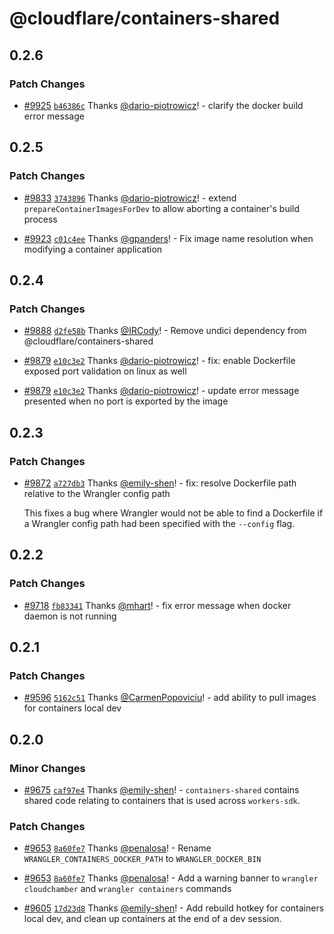 # @cloudflare/containers-shared

## 0.2.6

### Patch Changes

- [#9925](https://github.com/cloudflare/workers-sdk/pull/9925) [`b46386c`](https://github.com/cloudflare/workers-sdk/commit/b46386c0b245ef1d64e6e7dcff4e421002a3158c) Thanks [@dario-piotrowicz](https://github.com/dario-piotrowicz)! - clarify the docker build error message

## 0.2.5

### Patch Changes

- [#9833](https://github.com/cloudflare/workers-sdk/pull/9833) [`3743896`](https://github.com/cloudflare/workers-sdk/commit/3743896120baa530c1b6d4cb7eeda27847b2db44) Thanks [@dario-piotrowicz](https://github.com/dario-piotrowicz)! - extend `prepareContainerImagesForDev` to allow aborting a container's build process

- [#9923](https://github.com/cloudflare/workers-sdk/pull/9923) [`c01c4ee`](https://github.com/cloudflare/workers-sdk/commit/c01c4ee6affd0acf2f678d9c562f4a7d6db82465) Thanks [@gpanders](https://github.com/gpanders)! - Fix image name resolution when modifying a container application

## 0.2.4

### Patch Changes

- [#9888](https://github.com/cloudflare/workers-sdk/pull/9888) [`d2fe58b`](https://github.com/cloudflare/workers-sdk/commit/d2fe58b33a3172e204ff3a477c4a0d33ab8f2c76) Thanks [@IRCody](https://github.com/IRCody)! - Remove undici dependency from @cloudflare/containers-shared

- [#9879](https://github.com/cloudflare/workers-sdk/pull/9879) [`e10c3e2`](https://github.com/cloudflare/workers-sdk/commit/e10c3e2a6b3049d23b58cbc63eef1756233cf9c3) Thanks [@dario-piotrowicz](https://github.com/dario-piotrowicz)! - fix: enable Dockerfile exposed port validation on linux as well

- [#9879](https://github.com/cloudflare/workers-sdk/pull/9879) [`e10c3e2`](https://github.com/cloudflare/workers-sdk/commit/e10c3e2a6b3049d23b58cbc63eef1756233cf9c3) Thanks [@dario-piotrowicz](https://github.com/dario-piotrowicz)! - update error message presented when no port is exported by the image

## 0.2.3

### Patch Changes

- [#9872](https://github.com/cloudflare/workers-sdk/pull/9872) [`a727db3`](https://github.com/cloudflare/workers-sdk/commit/a727db341a811572623e0a0f361f070a95758776) Thanks [@emily-shen](https://github.com/emily-shen)! - fix: resolve Dockerfile path relative to the Wrangler config path

  This fixes a bug where Wrangler would not be able to find a Dockerfile if a Wrangler config path had been specified with the `--config` flag.

## 0.2.2

### Patch Changes

- [#9718](https://github.com/cloudflare/workers-sdk/pull/9718) [`fb83341`](https://github.com/cloudflare/workers-sdk/commit/fb83341bed6ff6571519eb117db19e3e76a83215) Thanks [@mhart](https://github.com/mhart)! - fix error message when docker daemon is not running

## 0.2.1

### Patch Changes

- [#9596](https://github.com/cloudflare/workers-sdk/pull/9596) [`5162c51`](https://github.com/cloudflare/workers-sdk/commit/5162c5194604f26b2e5018961b761f3450872333) Thanks [@CarmenPopoviciu](https://github.com/CarmenPopoviciu)! - add ability to pull images for containers local dev

## 0.2.0

### Minor Changes

- [#9675](https://github.com/cloudflare/workers-sdk/pull/9675) [`caf97e4`](https://github.com/cloudflare/workers-sdk/commit/caf97e40e5c9d765dcf0bd716cd81d986c496bdc) Thanks [@emily-shen](https://github.com/emily-shen)! - `containers-shared` contains shared code relating to containers that is used across `workers-sdk`.

### Patch Changes

- [#9653](https://github.com/cloudflare/workers-sdk/pull/9653) [`8a60fe7`](https://github.com/cloudflare/workers-sdk/commit/8a60fe76ec5ecc734c0eb9f31b4d60e86d5cb06d) Thanks [@penalosa](https://github.com/penalosa)! - Rename `WRANGLER_CONTAINERS_DOCKER_PATH` to `WRANGLER_DOCKER_BIN`

- [#9653](https://github.com/cloudflare/workers-sdk/pull/9653) [`8a60fe7`](https://github.com/cloudflare/workers-sdk/commit/8a60fe76ec5ecc734c0eb9f31b4d60e86d5cb06d) Thanks [@penalosa](https://github.com/penalosa)! - Add a warning banner to `wrangler cloudchamber` and `wrangler containers` commands

- [#9605](https://github.com/cloudflare/workers-sdk/pull/9605) [`17d23d8`](https://github.com/cloudflare/workers-sdk/commit/17d23d8e5fd54737d1c4b9cb487fd6e85cddc9c8) Thanks [@emily-shen](https://github.com/emily-shen)! - Add rebuild hotkey for containers local dev, and clean up containers at the end of a dev session.

